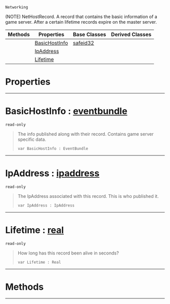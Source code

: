  `Networking`

(NOTE) NetHostRecord. A record that contains the basic information of a game server. After a certain lifetime records expire on the master server.

|Methods|Properties|Base Classes|Derived Classes|
|---|---|---|---|
| |[ BasicHostInfo](https://github.com/PlasmaEngine/PlasmaDocs/tree/master/docs/C%2B%2B/code_reference/class_reference/nethostrecord.markdown#basichostinfo-plasma-engin)|[safeid32](https://github.com/PlasmaEngine/PlasmaDocs/tree/master/docs/C%2B%2B/code_reference/class_reference/safeid32.markdown)| |
| |[ IpAddress](https://github.com/PlasmaEngine/PlasmaDocs/tree/master/docs/C%2B%2B/code_reference/class_reference/nethostrecord.markdown#ipaddress-plasma-engine-do)| | |
| |[ Lifetime](https://github.com/PlasmaEngine/PlasmaDocs/tree/master/docs/C%2B%2B/code_reference/class_reference/nethostrecord.markdown#lifetime-plasma-engine-doc)| | |


 #  Properties


---  
 #  BasicHostInfo : [eventbundle](https://github.com/PlasmaEngine/PlasmaDocs/tree/master/docs/C%2B%2B/code_reference/class_reference/eventbundle.markdown)

 `read-only`

> The info published along with their record. Contains game server specific data.
> ``` lang=cpp, name=Lightning
> var BasicHostInfo : EventBundle


---  
 #  IpAddress : [ipaddress](https://github.com/PlasmaEngine/PlasmaDocs/tree/master/docs/C%2B%2B/code_reference/class_reference/ipaddress.markdown)

 `read-only`

> The IpAddress associated with this record. This is who published it.
> ``` lang=cpp, name=Lightning
> var IpAddress : IpAddress


---  
 #  Lifetime : [real](https://github.com/PlasmaEngine/PlasmaDocs/tree/master/docs/C%2B%2B/code_reference/lightning_base_types/real.markdown)

 `read-only`

> How long has this record been alive in seconds?
> ``` lang=cpp, name=Lightning
> var Lifetime : Real


---  
 #  Methods


---  
 

 